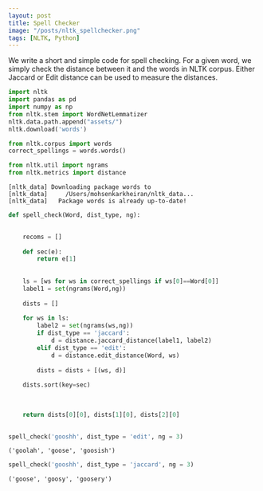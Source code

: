 ```yaml
---
layout: post
title: Spell Checker
image: "/posts/nltk_spellchecker.png"
tags: [NLTK, Python]
---
```


We write a short and simple code for spell checking. For a given word, we simply check the distance between it and the words in NLTK corpus. Either Jaccard or Edit distance can be used to measure the distances.


```python
import nltk
import pandas as pd
import numpy as np
from nltk.stem import WordNetLemmatizer
nltk.data.path.append("assets/")
nltk.download('words')

from nltk.corpus import words
correct_spellings = words.words()

from nltk.util import ngrams
from nltk.metrics import distance
```

    [nltk_data] Downloading package words to
    [nltk_data]     /Users/mohsenkarkheiran/nltk_data...
    [nltk_data]   Package words is already up-to-date!



```python
def spell_check(Word, dist_type, ng):

    
    recoms = []
    
    def sec(e):
        return e[1]
    
    
    ls = [ws for ws in correct_spellings if ws[0]==Word[0]]
    label1 = set(ngrams(Word,ng))
        
    dists = []
        
    for ws in ls:
        label2 = set(ngrams(ws,ng))
        if dist_type == 'jaccard':
            d = distance.jaccard_distance(label1, label2)  
        elif dist_type == 'edit':
            d = distance.edit_distance(Word, ws)
            
        dists = dists + [(ws, d)]
        
    dists.sort(key=sec)
        
        
            
    return dists[0][0], dists[1][0], dists[2][0]
    
```


```python
spell_check('gooshh', dist_type = 'edit', ng = 3)
```




    ('goolah', 'goose', 'goosish')




```python
spell_check('gooshh', dist_type = 'jaccard', ng = 3)
```




    ('goose', 'goosy', 'goosery')




```python

```
